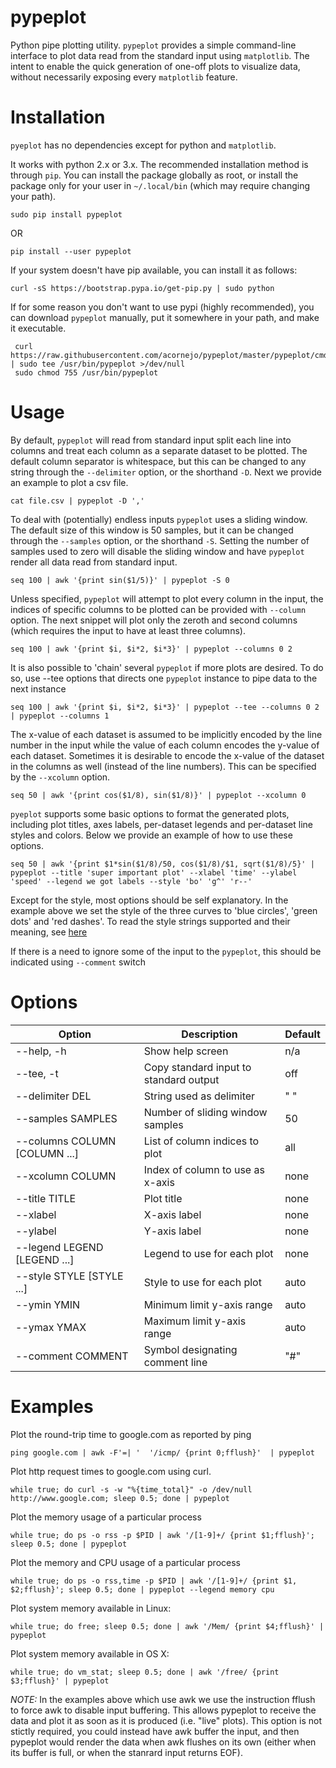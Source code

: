 # pypeplot

Python pipe plotting utility. `pypeplot` provides a simple command-line
interface to plot data read from the standard input using `matplotlib`.
The intent to enable the quick generation of one-off plots to visualize
data, without necessarily exposing every `matplotlib` feature.

# Installation

`pyeplot` has no dependencies except for python and `matplotlib`.

It works with python 2.x or 3.x. The recommended installation method 
is through `pip`. You can install the package globally as root, or 
install the package only for your user in `~/.local/bin` (which may
require changing your path).

    sudo pip install pypeplot

OR

    pip install --user pypeplot

If your system doesn't have pip available, you can install it as
follows:

    curl -sS https://bootstrap.pypa.io/get-pip.py | sudo python

If for some reason you don't want to use pypi (highly recommended), you
can download `pypeplot` manually, put it somewhere in your path, and
make it executable.

     curl https://raw.githubusercontent.com/acornejo/pypeplot/master/pypeplot/cmd.py | sudo tee /usr/bin/pypeplot >/dev/null
     sudo chmod 755 /usr/bin/pypeplot

# Usage

By default, `pypeplot` will read from standard input split each line
into columns and treat each column as a separate dataset to be plotted.
The default column separator is whitespace, but this can be changed to
any string through the `--delimiter` option, or the shorthand `-D`. Next
we provide an example to plot a csv file.

    cat file.csv | pypeplot -D ','

To deal with (potentially) endless inputs `pypeplot` uses a sliding
window. The default size of this window is 50 samples, but it can be
changed through the `--samples` option, or the shorthand `-S`. Setting
the number of samples used to zero will disable the sliding window and
have `pypeplot` render all data read from standard input.

    seq 100 | awk '{print sin($1/5)}' | pypeplot -S 0

Unless specified, `pypeplot` will attempt to plot every column in the
input, the indices of specific columns to be plotted can be provided
with `--column` option. The next snippet will plot only the zeroth and
second columns (which requires the input to have at least three
columns).

    seq 100 | awk '{print $i, $i*2, $i*3}' | pypeplot --columns 0 2

It is also possible to 'chain' several `pypeplot` if more plots are 
desired. To do so, use --tee options that directs one `pypeplot` instance
to pipe data to the next instance

    seq 100 | awk '{print $i, $i*2, $i*3}' | pypeplot --tee --columns 0 2 | pypeplot --columns 1

The x-value of each dataset is assumed to be implicitly encoded by the
line number in the input while the value of each column encodes the
y-value of each dataset. Sometimes it is desirable to encode the x-value
of the dataset in the columns as well (instead of the line numbers).
This can be specified by the `--xcolumn` option.

    seq 50 | awk '{print cos($1/8), sin($1/8)}' | pypeplot --xcolumn 0

`pyeplot` supports some basic options to format the generated plots,
including plot titles, axes labels, per-dataset legends and
per-dataset line styles and colors. Below we provide an example of how
to use these options.

    seq 50 | awk '{print $1*sin($1/8)/50, cos($1/8)/$1, sqrt($1/8)/5}' | pypeplot --title 'super important plot' --xlabel 'time' --ylabel 'speed' --legend we got labels --style 'bo' 'g^' 'r--'

Except for the style, most options should be self explanatory. In the
example above we set the style of the three curves to 'blue circles',
'green dots' and 'red dashes'. To read the style strings supported and
their meaning, see
[here](http://matplotlib.org/api/pyplot_api.html#matplotlib.pyplot.plot)

If there is a need to ignore some of the input to the `pypeplot`, this should
be indicated using `--comment` switch

# Options

Option                        | Description                            | Default
------------------------------|----------------------------------------|---
--help, -h                    | Show help screen                       | n/a
--tee, -t                     | Copy standard input to standard output | off
--delimiter DEL               | String used as delimiter               | " "
--samples SAMPLES             | Number of sliding window samples       | 50
--columns COLUMN [COLUMN ...] | List of column indices to plot         | all
--xcolumn COLUMN              | Index of column to use as x-axis       | none
--title TITLE                 | Plot title                             | none
--xlabel                      | X-axis label                           | none
--ylabel                      | Y-axis label                           | none
--legend LEGEND [LEGEND ...]  | Legend to use for each plot            | none
--style  STYLE [STYLE ...]    | Style to use for each plot             | auto
--ymin YMIN                   | Minimum limit y-axis range             | auto
--ymax YMAX                   | Maximum limit y-axis range             | auto
--comment COMMENT             | Symbol designating comment line        | "#"

# Examples

Plot the round-trip time to google.com as reported by ping

    ping google.com | awk -F'=| '  '/icmp/ {print 0;fflush}'  | pypeplot

Plot http request times to google.com using curl.

    while true; do curl -s -w "%{time_total}" -o /dev/null http://www.google.com; sleep 0.5; done | pypeplot

Plot the memory usage of a particular process

    while true; do ps -o rss -p $PID | awk '/[1-9]+/ {print $1;fflush}'; sleep 0.5; done | pypeplot

Plot the memory and CPU usage of a particular process

    while true; do ps -o rss,time -p $PID | awk '/[1-9]+/ {print $1, $2;fflush}'; sleep 0.5; done | pypeplot --legend memory cpu

Plot system memory available in Linux:

    while true; do free; sleep 0.5; done | awk '/Mem/ {print $4;fflush}' | pypeplot

Plot system memory available in OS X:

    while true; do vm_stat; sleep 0.5; done | awk '/free/ {print $3;fflush}' | pypeplot

*NOTE:* In the examples above which use awk we use the instruction
fflush to force awk to disable input buffering. This allows pypeplot to
receive the data and plot it as soon as it is produced (i.e. "live"
plots). This option is not stictly required, you could instead
have awk buffer the input, and then pypeplot would render the data when
awk flushes on its own (either when its buffer is full, or when the
stanrard input returns EOF).
